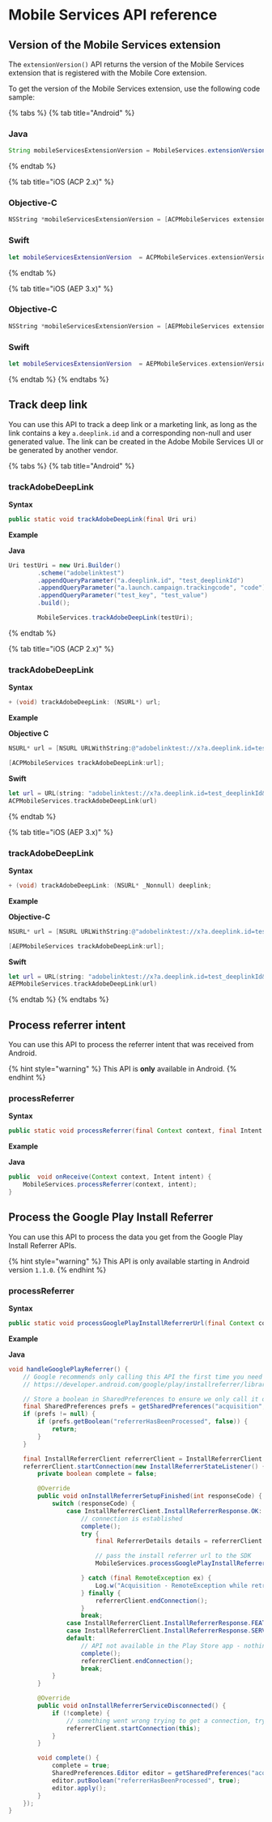 # Mobile Services API reference

## Version of the Mobile Services extension

The `extensionVersion()` API returns the version of the Mobile Services extension that is registered with the Mobile Core extension.

To get the version of the Mobile Services extension, use the following code sample:

{% tabs %}
{% tab title="Android" %}
### Java

```java
String mobileServicesExtensionVersion = MobileServices.extensionVersion();
```
{% endtab %}

{% tab title="iOS (ACP 2.x)" %}
### Objective-C

```objectivec
NSString *mobileServicesExtensionVersion = [ACPMobileServices extensionVersion];
```

### Swift

```swift
let mobileServicesExtensionVersion  = ACPMobileServices.extensionVersion()
```
{% endtab %}

{% tab title="iOS (AEP 3.x)" %}
### Objective-C

```objectivec
NSString *mobileServicesExtensionVersion = [AEPMobileServices extensionVersion];
```

### Swift

```swift
let mobileServicesExtensionVersion  = AEPMobileServices.extensionVersion()
```
{% endtab %}
{% endtabs %}

## Track deep link <a id="trackdeeplink"></a>

You can use this API to track a deep link or a marketing link, as long as the link contains a key `a.deeplink.id` and a corresponding non-null and user generated value. The link can be created in the Adobe Mobile Services UI or be generated by another vendor.

{% tabs %}
{% tab title="Android" %}
### trackAdobeDeepLink

**Syntax**

```java
public static void trackAdobeDeepLink(final Uri uri)
```

**Example**

**Java**

```java
Uri testUri = new Uri.Builder()
        .scheme("adobelinktest")
        .appendQueryParameter("a.deeplink.id", "test_deeplinkId")
        .appendQueryParameter("a.launch.campaign.trackingcode", "code")
        .appendQueryParameter("test_key", "test_value")        
        .build();

        MobileServices.trackAdobeDeepLink(testUri);
```
{% endtab %}

{% tab title="iOS (ACP 2.x)" %}
### trackAdobeDeepLink

**Syntax**

```objectivec
+ (void) trackAdobeDeepLink: (NSURL*) url;
```

**Example**

**Objective C**

```objectivec
NSURL* url = [NSURL URLWithString:@"adobelinktest://x?a.deeplink.id=test_deeplinkId&a.launch.campaign.trackingcode=code&test_key=test_value"];

[ACPMobileServices trackAdobeDeepLink:url];
```

**Swift**

```swift
let url = URL(string: "adobelinktest://x?a.deeplink.id=test_deeplinkId&a.launch.campaign.trackingcode=code&test_key=test_value")!
ACPMobileServices.trackAdobeDeepLink(url)
```
{% endtab %}

{% tab title="iOS (AEP 3.x)" %}
### trackAdobeDeepLink

**Syntax**

```objectivec
+ (void) trackAdobeDeepLink: (NSURL* _Nonnull) deeplink;
```

**Example**

**Objective-C**

```objectivec
NSURL* url = [NSURL URLWithString:@"adobelinktest://x?a.deeplink.id=test_deeplinkId&a.launch.campaign.trackingcode=code&test_key=test_value"];

[AEPMobileServices trackAdobeDeepLink:url];
```

**Swift**

```swift
let url = URL(string: "adobelinktest://x?a.deeplink.id=test_deeplinkId&a.launch.campaign.trackingcode=code&test_key=test_value")!
AEPMobileServices.trackAdobeDeepLink(url)
```
{% endtab %}
{% endtabs %}

## Process referrer intent

You can use this API to process the referrer intent that was received from Android.

{% hint style="warning" %}
This API is **only** available in Android.
{% endhint %}

### processReferrer

**Syntax**

```java
public static void processReferrer(final Context context, final Intent intent)
```

**Example**

**Java**

```java
public  void onReceive(Context context, Intent intent) {
    MobileServices.processReferrer(context, intent);
}
```

## Process the Google Play Install Referrer

You can use this API to process the data you get from the Google Play Install Referrer APIs.

{% hint style="warning" %}
This API is only available starting in Android version `1.1.0`.
{% endhint %}

### processReferrer

**Syntax**

```java
public static void processGooglePlayInstallReferrerUrl(final Context context, final Intent intent)
```

**Example**

**Java**

```java
void handleGooglePlayReferrer() {
    // Google recommends only calling this API the first time you need it:
    // https://developer.android.com/google/play/installreferrer/library#install-referrer

    // Store a boolean in SharedPreferences to ensure we only call it once.
    final SharedPreferences prefs = getSharedPreferences("acquisition", 0);
    if (prefs != null) {
        if (prefs.getBoolean("referrerHasBeenProcessed", false)) {
            return;
        }
    }

    final InstallReferrerClient referrerClient = InstallReferrerClient.newBuilder(getApplicationContext()).build();
    referrerClient.startConnection(new InstallReferrerStateListener() {
        private boolean complete = false;

        @Override
        public void onInstallReferrerSetupFinished(int responseCode) {
            switch (responseCode) {
                case InstallReferrerClient.InstallReferrerResponse.OK:
                    // connection is established
                    complete();
                    try {
                        final ReferrerDetails details = referrerClient.getInstallReferrer();                        

                        // pass the install referrer url to the SDK
                        MobileServices.processGooglePlayInstallReferrerUrl(details.getInstallReferrer());

                    } catch (final RemoteException ex) {
                        Log.w("Acquisition - RemoteException while retrieving referrer information (%s)", ex.getLocalizedMessage() == null ? "unknown" : ex.getLocalizedMessage());
                    } finally {
                        referrerClient.endConnection();
                    }
                    break;
                case InstallReferrerClient.InstallReferrerResponse.FEATURE_NOT_SUPPORTED:
                case InstallReferrerClient.InstallReferrerResponse.SERVICE_UNAVAILABLE:
                default:
                    // API not available in the Play Store app - nothing to do here
                    complete();
                    referrerClient.endConnection();
                    break;
            }
        }

        @Override
        public void onInstallReferrerServiceDisconnected() {
            if (!complete) {
                // something went wrong trying to get a connection, try again
                referrerClient.startConnection(this);
            }
        }

        void complete() {
            complete = true;
            SharedPreferences.Editor editor = getSharedPreferences("acquisition", 0).edit();
            editor.putBoolean("referrerHasBeenProcessed", true);
            editor.apply();
        }
    });
}
```

